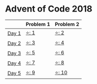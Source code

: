 # Advent of Code 2018

|| Problem 1 | Problem 2 |
|---|---|---|
| [Day 1](./solutions/day-1/) | [⭐: 1](./solutions/day-1/1.js) | [⭐: 2](./solutions/day-1/2.js) |
| [Day 2](./solutions/day-2/) | [⭐: 3](./solutions/day-2/3.js) | [⭐: 4](./solutions/day-2/4.js) |
| [Day 3](./solutions/day-3/) | [⭐: 5](./solutions/day-3/5.js) | [⭐: 6](./solutions/day-3/6.js) |
| [Day 4](./solutions/day-4/) | [⭐: 7](./solutions/day-4/7.js) | [⭐: 8](./solutions/day-4/8.js) |
| [Day 5](./solutions/day-5/) | [⭐: 9](./solutions/day-5/9.js) | [⭐: 10](./solutions/day-5/10.js) |
